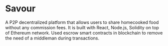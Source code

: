 # Savour

A P2P decentralized platform that allows users to share homecooked food without any commission fees. It is built with React, Node.js, Solidity on top of Ethereum network. Used escrow smart contracts in blockchain to remove the need of a middleman during transactions.
